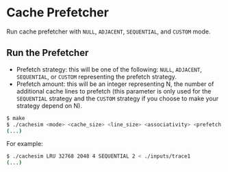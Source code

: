 # Cache Prefetcher

Run cache prefetcher with `NULL`, `ADJACENT`, `SEQUENTIAL`, and `CUSTOM` mode.

## Run the Prefetcher

- Prefetch strategy: this will be one of the following: `NULL`, `ADJACENT`, `SEQUENTIAL`, or `CUSTOM` representing the prefetch strategy.
- Prefetch amount: this will be an integer representing N, the number of additional cache lines to prefetch (this parameter is only used for the `SEQUENTIAL` strategy and the `CUSTOM` strategy if you choose to make your strategy depend on N).

```bash
$ make
$ ./cachesim <mode> <cache_size> <line_size> <associativity> <prefetch mode> <prefetch amount> < <trace_file>
(...)
```

For example:

```bash
$ ./cachesim LRU 32768 2048 4 SEQUENTIAL 2 < ./inputs/trace1
(...)
```

